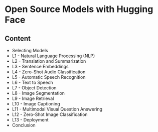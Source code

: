 # Open Source Models with Hugging Face

## Content

- Selecting Models
- L1 - Natural Language Processing (NLP)
- L2 - Translation and Summarization
- L3 - Sentence Embeddings
- L4 - Zero-Shot Audio Classification
- L5 - Automatic Speech Recognition
- L6 - Text to Speech
- L7 - Object Detection
- L8 - Image Segmentation
- L9 - Image Retrieval
- L10 - Image Captioning
- L11 - Multimodal Visual Question Answering
- L12 - Zero-Shot Image Classification
- L13 - Deployment
- Conclusion

